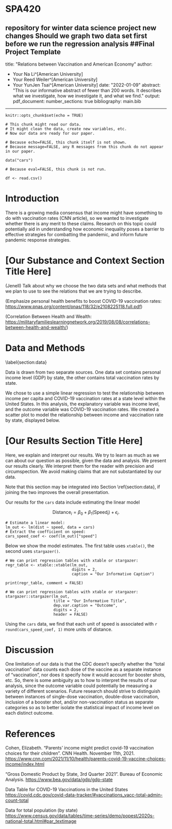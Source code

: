 # SPA420

repository for winter data science project 
new changes
Should we graph two data set first before we run the regression analysis
##Final Project Template
---
  title: "Relations between Vaccination and American Economy"
author: 
  - Your Na Li^[American University]
  - Your Reed Weiler^[American University]
  - Your YunJen Tsai^[American University]
date: "2022-01-09"
abstract: "This is our informative abstract of fewer than 200 words. It describes what we investigate, how we investigate it, and what we find."
output: 
  pdf_document:
    number_sections: true
bibliography: main.bib
---

```{r setup, include=FALSE}
knitr::opts_chunk$set(echo = TRUE)
```

```{r echo=FALSE, message=FALSE}
# This chunk might read our data.
# It might clean the data, create new variables, etc.
# Now our data are ready for our paper.

# Because echo=FALSE, this chunk itself is not shown.
# Because message=FALSE, any R messages from this chunk do not appear in our paper.

data("cars")
```

```{r eval=FALSE, echo=FALSE}
# Because eval=FALSE, this chunk is not run.

df <- read.csv()
```


# Introduction

There is a growing media consensus that income might have something to do with vaccination rates (CNN article), so we wanted to investigate whether there is any merit to these claims. Research on this topic could potentially aid in understanding how economic inequality poses a barrier to effective strategies for combatting the pandemic, and inform future pandemic response strategies. 


# [Our Substance and Context Section Title Here]

(Jenell) Talk about why we choose the two data sets and what methods that we plan to use to see the relations that we are trying to describe. 

(Emphasize personal health benefits to boost COVID-19 vaccination rates: https://www.pnas.org/content/pnas/118/32/e2108225118.full.pdf)


(Correlation Between Health and Wealth: https://militaryfamilieslearningnetwork.org/2019/08/08/correlations-between-health-and-wealth/)


# Data and Methods
\label{section:data}

Data is drawn from two separate sources. One data set contains personal income level (GDP) by state, the other contains total vaccination rates by state. 

We chose to use a simple linear regression to test the relationship between income per capita and COVID-19 vaccination rates at a state level within the United States. In this analysis, the explanatory variable was income level, and the outcome variable was COVID-19 vaccination rates. We created a scatter plot to model the relationship between income and vaccination rate by state, displayed below.


# [Our Results Section Title Here]

Here, we explain and interpret our results. We try to learn as much as we can about our question as possible, given the data and analysis. We present our results clearly. We interpret them for the reader with precision and circumspection. We avoid making claims that are not substantiated by our data.

Note that this section may be integrated into Section \ref{section:data}, if joining the two improves the overall presentation.

Our results for the `cars` data include estimating the linear model 

$$\text{Distance}_i = \beta_0 + \beta_1 (\text{Speed}_i) + \epsilon_i.$$

```{r echo=FALSE}
# Estimate a linear model:
lm_out <- lm(dist ~ speed, data = cars)
# Extract the coefficient on speed:
cars_speed_coef <- coef(lm_out)["speed"]
```

Below we show the model estimates. The first table uses `xtable()`, the second uses `stargazer()`.

```{r echo=FALSE, message=FALSE, results='asis'}
# We can print regression tables with xtable or stargazer:
regr_table <- xtable::xtable(lm_out,
                             digits = 2,
                             caption = "Our Informative Caption")

print(regr_table, comment = FALSE)
```

```{r echo=FALSE, message=FALSE, results='asis'}
# We can print regression tables with xtable or stargazer:
stargazer::stargazer(lm_out, 
                     title = "Our Informative Title",
                     dep.var.caption = "Outcome",
                     digits = 2,
                     header = FALSE)
```

Using the `cars` data, we find that each unit of speed is associated with `r round(cars_speed_coef, 1)` more units of distance.

# Discussion

One limitation of our data is that the CDC doesn’t specify whether the “total vaccination” data counts each dose of the vaccine as a separate instance of “vaccination”, nor does it specify how it would account for booster shots, etc. So, there is some ambiguity as to how to interpret the results of our analysis, since the outcome variable could potentially be measuring a variety of different scenarios. Future research should strive to distinguish between instances of single-dose vaccination, double-dose vaccination, inclusion of a booster shot, and/or non-vaccination status as separate categories so as to better isolate the statistical impact of income level on each distinct outcome. 

# References 

Cohen, Elizabeth. “Parents’ income might predict covid-19 vaccination choices for their children”. CNN Health. November 11th, 2021. https://www.cnn.com/2021/11/10/health/parents-covid-19-vaccine-choices-income/index.html


“Gross Domestic Product by State, 3rd Quarter 2021”. Bureau of Economic Analysis. https://www.bea.gov/data/gdp/gdp-state

Data Table for COVID-19 Vaccinations in the United States
https://covid.cdc.gov/covid-data-tracker/#vaccinations_vacc-total-admin-count-total

Data for total population (by state)
https://www.census.gov/data/tables/time-series/demo/popest/2020s-national-total.html#par_textimage



